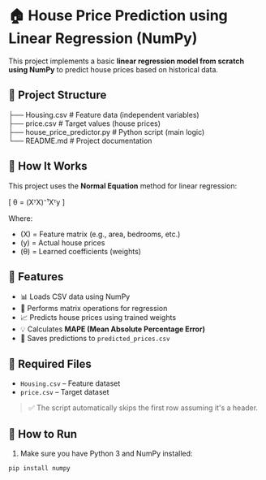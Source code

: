 # 🏠 House Price Prediction using Linear Regression (NumPy)

This project implements a basic **linear regression model from scratch using NumPy** to predict house prices based on historical data.

## 📂 Project Structure

├── Housing.csv # Feature data (independent variables)<br>
├── price.csv # Target values (house prices)<br>
├── house_price_predictor.py # Python script (main logic)<br>
└── README.md # Project documentation


## 🚀 How It Works

This project uses the **Normal Equation** method for linear regression:

\[
θ = (XᵀX)⁻¹Xᵀy
\]

Where:
- \(X\) = Feature matrix (e.g., area, bedrooms, etc.)
- \(y\) = Actual house prices
- \(θ\) = Learned coefficients (weights)

## 🧠 Features

- 📊 Loads CSV data using NumPy
- 🧮 Performs matrix operations for regression
- 📈 Predicts house prices using trained weights
- 💡 Calculates **MAPE (Mean Absolute Percentage Error)**
- 💾 Saves predictions to `predicted_prices.csv`

## 📄 Required Files

- `Housing.csv` – Feature dataset 
- `price.csv` – Target dataset

> ✅ The script automatically skips the first row assuming it's a header.

## 🔧 How to Run

1. Make sure you have Python 3 and NumPy installed:

```bash
pip install numpy
